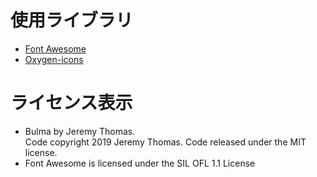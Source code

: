 # 使用ライブラリ

* [Font Awesome](https://fontawesome.com/)
* [Oxygen-icons](http://www.oxygen-icons.org)

# ライセンス表示

* Bulma by Jeremy Thomas.  
  Code copyright 2019 Jeremy Thomas. Code released under the MIT license.
* Font Awesome is licensed under the SIL OFL 1.1 License
